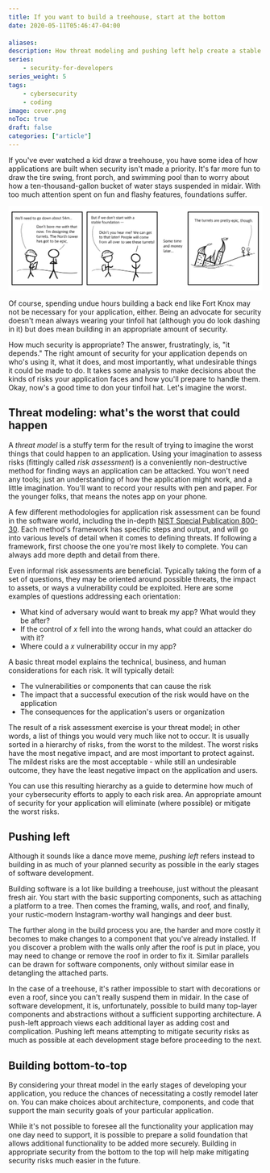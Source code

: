 ```yaml
---
title: If you want to build a treehouse, start at the bottom
date: 2020-05-11T05:46:47-04:00

aliases:
description: How threat modeling and pushing left help create a stable foundation for secure software.
series:
    - security-for-developers
series_weight: 5
tags:
    - cybersecurity
    - coding
image: cover.png
noToc: true
draft: false
categories: ["article"]
---
```


If you've ever watched a kid draw a treehouse, you have some idea of how applications are built when security isn't made a priority. It's far more fun to draw the tire swing, front porch, and swimming pool than to worry about how a ten-thousand-gallon bucket of water stays suspended in midair. With too much attention spent on fun and flashy features, foundations suffer.

![A comic I drew about building castles with poor foundations. It's not that funny.](for-the-turrets.png)

Of course, spending undue hours building a back end like Fort Knox may not be necessary for your application, either. Being an advocate for security doesn't mean always wearing your tinfoil hat (although you do look dashing in it) but does mean building in an appropriate amount of security.

How much security is appropriate? The answer, frustratingly, is, "it depends." The right amount of security for your application depends on who's using it, what it does, and most importantly, what undesirable things it could be made to do. It takes some analysis to make decisions about the kinds of risks your application faces and how you'll prepare to handle them. Okay, now's a good time to don your tinfoil hat. Let's imagine the worst.

## Threat modeling: what's the worst that could happen

A _threat model_ is a stuffy term for the result of trying to imagine the worst things that could happen to an application. Using your imagination to assess risks (fittingly called _risk assessment_) is a conveniently non-destructive method for finding ways an application can be attacked. You won't need any tools; just an understanding of how the application might work, and a little imagination. You'll want to record your results with pen and paper. For the younger folks, that means the notes app on your phone.

A few different methodologies for application risk assessment can be found in the software world, including the in-depth [NIST Special Publication 800-30](https://csrc.nist.gov/publications/detail/sp/800-30/rev-1/final). Each method's framework has specific steps and output, and will go into various levels of detail when it comes to defining threats. If following a framework, first choose the one you're most likely to complete. You can always add more depth and detail from there.

Even informal risk assessments are beneficial. Typically taking the form of a set of questions, they may be oriented around possible threats, the impact to assets, or ways a vulnerability could be exploited. Here are some examples of questions addressing each orientation:

- What kind of adversary would want to break my app? What would they be after?
- If the control of _x_ fell into the wrong hands, what could an attacker do with it?
- Where could a _x_ vulnerability occur in my app?

A basic threat model explains the technical, business, and human considerations for each risk. It will typically detail:

- The vulnerabilities or components that can cause the risk
- The impact that a successful execution of the risk would have on the application
- The consequences for the application's users or organization

The result of a risk assessment exercise is your threat model; in other words, a list of things you would very much like not to occur. It is usually sorted in a hierarchy of risks, from the worst to the mildest. The worst risks have the most negative impact, and are most important to protect against. The mildest risks are the most acceptable - while still an undesirable outcome, they have the least negative impact on the application and users.

You can use this resulting hierarchy as a guide to determine how much of your cybersecurity efforts to apply to each risk area. An appropriate amount of security for your application will eliminate (where possible) or mitigate the worst risks.

## Pushing left

Although it sounds like a dance move meme, _pushing left_ refers instead to building in as much of your planned security as possible in the early stages of software development.

Building software is a lot like building a treehouse, just without the pleasant fresh air. You start with the basic supporting components, such as attaching a platform to a tree. Then comes the framing, walls, and roof, and finally, your rustic-modern Instagram-worthy wall hangings and deer bust.

The further along in the build process you are, the harder and more costly it becomes to make changes to a component that you've already installed. If you discover a problem with the walls only after the roof is put in place, you may need to change or remove the roof in order to fix it. Similar parallels can be drawn for software components, only without similar ease in detangling the attached parts.

In the case of a treehouse, it's rather impossible to start with decorations or even a roof, since you can't really suspend them in midair. In the case of software development, it is, unfortunately, possible to build many top-layer components and abstractions without a sufficient supporting architecture. A push-left approach views each additional layer as adding cost and complication. Pushing left means attempting to mitigate security risks as much as possible at each development stage before proceeding to the next.

## Building bottom-to-top

By considering your threat model in the early stages of developing your application, you reduce the chances of necessitating a costly remodel later on. You can make choices about architecture, components, and code that support the main security goals of your particular application.

While it's not possible to foresee all the functionality your application may one day need to support, it is possible to prepare a solid foundation that allows additional functionality to be added more securely. Building in appropriate security from the bottom to the top will help make mitigating security risks much easier in the future.
